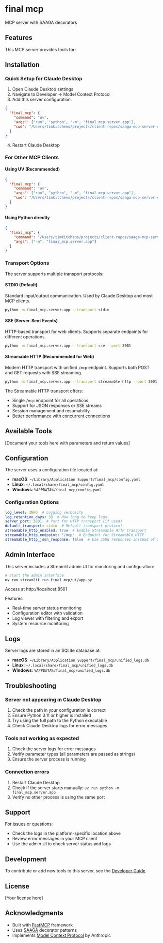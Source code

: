 # final mcp

MCP server with SAAGA decorators

## Features

<!-- DEVELOPER NOTE: Update this section to describe what YOUR server does -->

This MCP server provides tools for:


## Installation

### Quick Setup for Claude Desktop

1. Open Claude Desktop settings
2. Navigate to Developer → Model Context Protocol
3. Add this server configuration:

```json
{
  "final_mcp": {
    "command": "uv",
    "args": ["run", "python", "-m", "final_mcp.server.app"],
    "cwd": "/Users/timkitchens/projects/client-repos/saaga-mcp-server-cookie-cutter/final_mcp"
  }
}
```

4. Restart Claude Desktop

### For Other MCP Clients

#### Using UV (Recommended)
```json
{
  "final_mcp": {
    "command": "uv",
    "args": ["run", "python", "-m", "final_mcp.server.app"],
    "cwd": "/Users/timkitchens/projects/client-repos/saaga-mcp-server-cookie-cutter/final_mcp"
  }
}
```

#### Using Python directly
```json
{
  "final_mcp": {
    "command": "/Users/timkitchens/projects/client-repos/saaga-mcp-server-cookie-cutter/final_mcp/.venv/bin/python",
    "args": ["-m", "final_mcp.server.app"]
  }
}
```

### Transport Options

The server supports multiple transport protocols:

#### STDIO (Default)
Standard input/output communication. Used by Claude Desktop and most MCP clients.

```bash
python -m final_mcp.server.app --transport stdio
```

#### SSE (Server-Sent Events)
HTTP-based transport for web clients. Supports separate endpoints for different operations.

```bash
python -m final_mcp.server.app --transport sse --port 3001
```

#### Streamable HTTP (Recommended for Web)
Modern HTTP transport with unified `/mcp` endpoint. Supports both POST and GET requests with SSE streaming.

```bash
python -m final_mcp.server.app --transport streamable-http --port 3001
```

The Streamable HTTP transport offers:
- Single `/mcp` endpoint for all operations
- Support for JSON responses or SSE streams
- Session management and resumability
- Better performance with concurrent connections

## Available Tools

<!-- DEVELOPER NOTE: Replace this section with documentation for YOUR tools after removing examples -->

[Document your tools here with parameters and return values]


## Configuration

The server uses a configuration file located at:
- **macOS**: `~/Library/Application Support/final_mcp/config.yaml`
- **Linux**: `~/.local/share/final_mcp/config.yaml`
- **Windows**: `%APPDATA%/final_mcp/config.yaml`

### Configuration Options

```yaml
log_level: INFO  # Logging verbosity
log_retention_days: 30  # How long to keep logs
server_port: 3001  # Port for HTTP transport (if used)
default_transport: stdio  # Default transport protocol
streamable_http_enabled: true  # Enable Streamable HTTP transport
streamable_http_endpoint: "/mcp"  # Endpoint for Streamable HTTP
streamable_http_json_response: false  # Use JSON responses instead of SSE
```

## Admin Interface

This server includes a Streamlit admin UI for monitoring and configuration:

```bash
# Start the admin interface
uv run streamlit run final_mcp/ui/app.py
```

Access at http://localhost:8501

Features:
- Real-time server status monitoring
- Configuration editor with validation
- Log viewer with filtering and export
- System resource monitoring

## Logs

Server logs are stored in an SQLite database at:
- **macOS**: `~/Library/Application Support/final_mcp/unified_logs.db`
- **Linux**: `~/.local/share/final_mcp/unified_logs.db`
- **Windows**: `%APPDATA%/final_mcp/unified_logs.db`

## Troubleshooting

### Server not appearing in Claude Desktop
1. Check the path in your configuration is correct
2. Ensure Python 3.11 or higher is installed
3. Try using the full path to the Python executable
4. Check Claude Desktop logs for error messages

### Tools not working as expected
1. Check the server logs for error messages
2. Verify parameter types (all parameters are passed as strings)
3. Ensure the server process is running

### Connection errors
1. Restart Claude Desktop
2. Check if the server starts manually: `uv run python -m final_mcp.server.app`
3. Verify no other process is using the same port

## Support

For issues or questions:
- Check the logs in the platform-specific location above
- Review error messages in your MCP client
- Use the admin UI to check server status and logs

## Development



To contribute or add new tools to this server, see the [Developer Guide](DEVELOPER_GUIDE.md).

## License

[Your license here]

## Acknowledgments

- Built with [FastMCP](https://github.com/jlowin/fastmcp) framework
- Uses [SAAGA](https://github.com/SAGAAIDEV) decorator patterns
- Implements [Model Context Protocol](https://github.com/modelcontextprotocol) by Anthropic